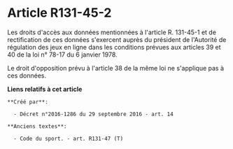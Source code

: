 # Article R131-45-2

Les droits d'accès aux données mentionnées à l'article R. 131-45-1 et de rectification de ces données s'exercent auprès du
président de l'Autorité de régulation des jeux en ligne dans les conditions prévues aux articles 39 et 40 de la loi n° 78-17
du 6 janvier 1978. 

Le droit d'opposition prévu à l'article 38 de la même loi ne s'applique pas à ces données.

**Liens relatifs à cet article**

	**Créé par**:

	  - Décret n°2016-1286 du 29 septembre 2016 - art. 14

	**Anciens textes**:

	  - Code du sport. - art. R131-47 (T)
